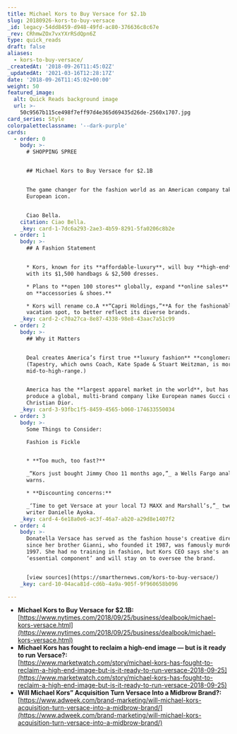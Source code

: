 ```yaml
---
title: Michael Kors to Buy Versace for $2.1b
slug: 20180926-kors-to-buy-versace
_id: legacy-54dd8459-d948-49fd-ac80-376636c8c67e
_rev: CRhmwZOx7vxYXrRSdQpn6Z
type: quick_reads
draft: false
aliases:
  - kors-to-buy-versace/
_createdAt: '2018-09-26T11:45:02Z'
_updatedAt: '2021-03-16T12:28:17Z'
date: '2018-09-26T11:45:02+00:00'
weight: 50
featured_image:
  alt: Quick Reads background image
  url: >-
    50c9567b115ce498f7eff97d4e365d69435d26de-2560x1707.jpg
card_series: Style
colorpaletteclassname: '--dark-purple'
cards:
  - order: 0
    body: >-
      # SHOPPING SPREE


      ## Michael Kors to Buy Versace for $2.1B


      The game changer for the fashion world as an American company takes over a
      European icon.


      Ciao Bella.
    citation: Ciao Bella.
    _key: card-1-7dc6a293-2ae3-4b59-8291-5fa0206c8b2e
  - order: 1
    body: >-
      ## A Fashion Statement


      * Kors, known for its **affordable-luxury**, will buy **high-end** Versace
      with its $1,500 handbags & $2,500 dresses.

      * Plans to **open 100 stores** globally, expand **online sales** &A focus
      on **accessories & shoes.**

      * Kors will rename co.A **“Capri Holdings,”**A for the fashionable Italian
      vacation spot, to better reflect its diverse brands.
    _key: card-2-c70a27ca-8e87-4338-98e8-43aac7a51c99
  - order: 2
    body: >-
      ## Why it Matters


      Deal creates America’s first true **luxury fashion** **conglomerate**.
      (Tapestry, which owns Coach, Kate Spade & Stuart Weitzman, is more
      mid-to-high-range.)


      America has the **largest apparel market in the world**, but has yet to
      produce a global, multi-brand company like European names Gucci or
      Christian Dior.
    _key: card-3-93fbc1f5-8459-4565-b060-174633550034
  - order: 3
    body: >-
      Some Things to Consider:  

      Fashion is Fickle


      * **Too much, too fast?**  

      _“Kors just bought Jimmy Choo 11 months ago,”_ a Wells Fargo analyst
      warns.

      * **Discounting concerns:**  

      _‘Time to get Versace at your local TJ MAXX and Marshall’s,”_ tweetedA
      writer Danielle Ayoka.
    _key: card-4-6e18a0e6-ac3f-46a7-ab20-a29d8e1407f2
  - order: 4
    body: >-
      Donatella Versace has served as the fashion house's creative director
      since her brother Gianni, who founded it 1987, was famously murdered in
      1997. She had no training in fashion, but Kors CEO says she's an
      ‘essential component’ and will stay on to oversee the brand.


      [view sources](https://smarthernews.com/kors-to-buy-versace/)
    _key: card-10-04aca81d-cd6b-4a9a-905f-9f960658b096

---
```

* **Michael Kors to Buy Versace for $2.1B:**  
[https://www.nytimes.com/2018/09/25/business/dealbook/michael-kors-versace.html](https://www.nytimes.com/2018/09/25/business/dealbook/michael-kors-versace.html)
* **Michael Kors has fought to reclaim a high-end image — but is it ready to run Versace?:**  
[https://www.marketwatch.com/story/michael-kors-has-fought-to-reclaim-a-high-end-image-but-is-it-ready-to-run-versace-2018-09-25](https://www.marketwatch.com/story/michael-kors-has-fought-to-reclaim-a-high-end-image-but-is-it-ready-to-run-versace-2018-09-25)
* **Will Michael Kors” Acquisition Turn Versace Into a Midbrow Brand?:**  
[https://www.adweek.com/brand-marketing/will-michael-kors-acquisition-turn-versace-into-a-midbrow-brand/](https://www.adweek.com/brand-marketing/will-michael-kors-acquisition-turn-versace-into-a-midbrow-brand/)